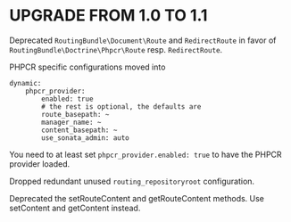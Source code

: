 UPGRADE FROM 1.0 TO 1.1
=======================

Deprecated `RoutingBundle\Document\Route` and `RedirectRoute` in favor of
`RoutingBundle\Doctrine\Phpcr\Route` resp. `RedirectRoute`.

PHPCR specific configurations moved into

    dynamic:
        phpcr_provider:
            enabled: true
            # the rest is optional, the defaults are
            route_basepath: ~
            manager_name: ~
            content_basepath: ~
            use_sonata_admin: auto

You need to at least set `phpcr_provider.enabled: true` to have the PHPCR provider loaded.

Dropped redundant unused `routing_repositoryroot` configuration.

Deprecated the setRouteContent and getRouteContent methods. Use setContent and
getContent instead.